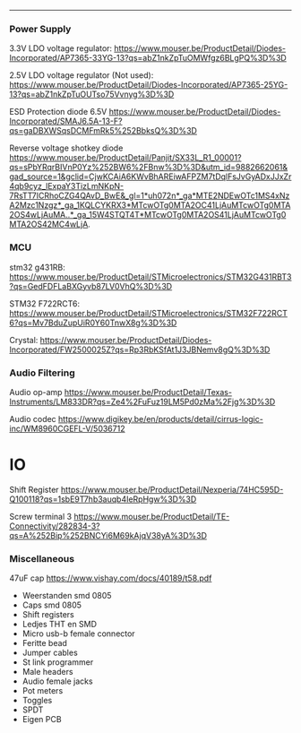 - - -


### Power Supply

3.3V LDO voltage regulator:
https://www.mouser.be/ProductDetail/Diodes-Incorporated/AP7365-33YG-13?qs=abZ1nkZpTuOMWfgz6BLgPQ%3D%3D


2.5V LDO voltage regulator (Not used):
https://www.mouser.be/ProductDetail/Diodes-Incorporated/AP7365-25YG-13?qs=abZ1nkZpTuOUTso75Vvnyg%3D%3D

ESD Protection diode 6.5V
https://www.mouser.be/ProductDetail/Diodes-Incorporated/SMAJ6.5A-13-F?qs=gaDBXWSqsDCMFmRk5%252BbksQ%3D%3D

Reverse voltage shotkey diode
https://www.mouser.be/ProductDetail/Panjit/SX33L_R1_00001?qs=sPbYRqrBIVnP0Yz%252BW6%2FBnw%3D%3D&utm_id=9882662061&gad_source=1&gclid=CjwKCAiA6KWvBhAREiwAFPZM7tDqlFsJvGyADxJJxZr4qb9cyz_lExpaY3TizLmNKpN-7RsTT7ICRhoCZG4QAvD_BwE&_gl=1*uh072n*_ga*MTE2NDEwOTc1MS4xNzA2Mzc1Nzgz*_ga_1KQLCYKRX3*MTcwOTg0MTA2OC41LjAuMTcwOTg0MTA2OS4wLjAuMA..*_ga_15W4STQT4T*MTcwOTg0MTA2OS41LjAuMTcwOTg0MTA2OS42MC4wLjA.
### MCU

stm32 g431RB:
https://www.mouser.be/ProductDetail/STMicroelectronics/STM32G431RBT3?qs=GedFDFLaBXGyvb87LV0VhQ%3D%3D

STM32 F722RCT6:
https://www.mouser.be/ProductDetail/STMicroelectronics/STM32F722RCT6?qs=Mv7BduZupUiR0Y60TnwX8g%3D%3D

Crystal:
https://www.mouser.be/ProductDetail/Diodes-Incorporated/FW2500025Z?qs=Rp3RbKSfAt1J3JBNemv8gQ%3D%3D

### Audio Filtering

Audio op-amp
https://www.mouser.be/ProductDetail/Texas-Instruments/LM833DR?qs=Ze4%2FuFuz19LM5Pd0zMa%2Fjg%3D%3D 

Audio codec
https://www.digikey.be/en/products/detail/cirrus-logic-inc/WM8960CGEFL-V/5036712


# IO

Shift Register
https://www.mouser.be/ProductDetail/Nexperia/74HC595D-Q100118?qs=1sbE9T7hb3auqb4IeRpHgw%3D%3D

Screw terminal 3
https://www.mouser.be/ProductDetail/TE-Connectivity/282834-3?qs=A%252Bip%252BNCYi6M69kAjqV38yA%3D%3D

### Miscellaneous

47uF cap
https://www.vishay.com/docs/40189/t58.pdf

- Weerstanden smd 0805
- Caps smd 0805
- Shift registers 
- Ledjes THT en SMD
- Micro usb-b  female connector
- Feritte bead 
- Jumper cables
- St link programmer
- Male headers
- Audio female jacks
- Pot meters
- Toggles
- SPDT 
- Eigen PCB


